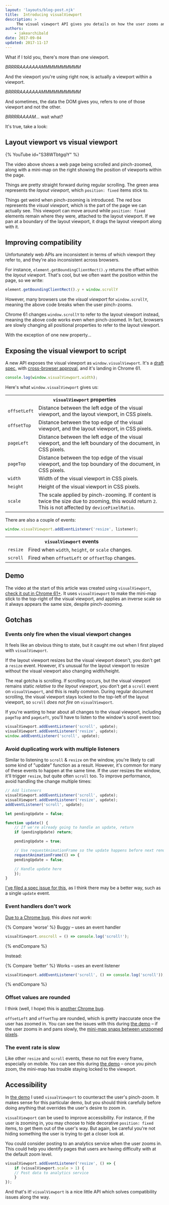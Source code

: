 ```yaml
---
layout: 'layouts/blog-post.njk'
title:  Introducing visualViewport
description: >
     The visual viewport API gives you details on how the user zooms and scrolls around your page.
authors:
    - jakearchibald
date: 2017-09-04
updated: 2017-11-17
---
```


What if I told you, there's more than one viewport.

*BRRRRAAAAAAAMMMMMMMMMM*

And the viewport you're using right now, is actually a viewport within a
viewport.

*BRRRRAAAAAAAMMMMMMMMMM*

And sometimes, the data the DOM gives you, refers to one of those viewport and
not the other.

*BRRRRAAAAM…* wait what?

It's true, take a look:

## Layout viewport vs visual viewport


{% YouTube id="S38WTbtgqlY" %}


The video above shows a web page being scrolled and pinch-zoomed, along with a
mini-map on the right showing the position of viewports within the page.

Things are pretty straight forward during regular scrolling. The green area
represents the *layout viewport*, which `position: fixed` items stick to.

Things get weird when pinch-zooming is introduced. The red box represents the
*visual viewport*, which is the part of the page we can actually see. This
viewport can move around while `position: fixed` elements remain where they
were, attached to the layout viewport. If we pan at a boundary of the layout
viewport, it drags the layout viewport along with it.

## Improving compatibility

Unfortunately web APIs are inconsistent in terms of which viewport they refer
to, and they're also inconsistent across browsers.

For instance, `element.getBoundingClientRect().y` returns the offset within the
*layout viewport*. That's cool, but we often want the position within the page,
so we write:

```js
element.getBoundingClientRect().y + window.scrollY
```

However, many browsers use the *visual viewport* for `window.scrollY`, meaning
the above code breaks when the user pinch-zooms.

Chrome 61 changes `window.scrollY` to refer to the layout viewport instead,
meaning the above code works even when pinch-zoomed. In fact, browsers are
slowly changing all positional properties to refer to the layout viewport.

With the exception of one new property…

## Exposing the visual viewport to script

A new API exposes the visual viewport as `window.visualViewport`. It's a [draft
spec](https://wicg.github.io/ViewportAPI/spec.html), with [cross-browser
approval](https://www.chromestatus.com/features/5737866978131968), and it's
landing in Chrome 61.

```js
console.log(window.visualViewport.width);
```

Here's what `window.visualViewport` gives us:

<table>
  <tbody>
    <tr>
      <th colspan=2><code>visualViewport</code> properties</th>
    </tr>
    <tr>
      <td>
        <code>offsetLeft</code>
      </td>
      <td>
        Distance between the left edge of the visual viewport, and the layout
        viewport, in CSS pixels.
      </td>
    </tr>
    <tr>
      <td>
        <code>offsetTop</code>
      </td>
      <td>
        Distance between the top edge of the visual viewport, and the layout
        viewport, in CSS pixels.
      </td>
    </tr>
    <tr>
      <td>
        <code>pageLeft</code>
      </td>
      <td>
        Distance between the left edge of the visual viewport, and the left
        boundary of the document, in CSS pixels.
      </td>
    </tr>
    <tr>
      <td>
        <code>pageTop</code>
      </td>
      <td>
        Distance between the top edge of the visual viewport, and the top
        boundary of the document, in CSS pixels.
      </td>
    </tr>
    <tr>
      <td>
        <code>width</code>
      </td>
      <td>
        Width of the visual viewport in CSS pixels.
      </td>
    </tr>
    <tr>
      <td>
        <code>height</code>
      </td>
      <td>
        Height of the visual viewport in CSS pixels.
      </td>
    </tr>
    <tr>
      <td>
        <code>scale</code>
      </td>
      <td>
        The scale applied by pinch-zooming. If content is twice the size due to
        zooming, this would return <code>2</code>. This is not affected by
        <code>devicePixelRatio</code>.
      </td>
    </tr>
  </tbody>
</table>

There are also a couple of events:

```js
window.visualViewport.addEventListener('resize', listener);
```

<table>
  <tbody>
    <tr>
      <th colspan=2><code>visualViewport</code> events</th>
    </tr>
    <tr>
      <td>
        <code>resize</code>
      </td>
      <td>
        Fired when <code>width</code>, <code>height</code>, or
        <code>scale</code> changes.
      </td>
    </tr>
    <tr>
      <td>
        <code>scroll</code>
      </td>
      <td>
        Fired when <code>offsetLeft</code> or <code>offsetTop</code> changes.
      </td>
    </tr>
  </tbody>
</table>

## Demo

The video at the start of this article was created using `visualViewport`,
[check it out in Chrome 61+](https://visual-viewport.glitch.me/). It uses
`visualViewport` to make the mini-map stick to the top-right of the visual
viewport, and applies an inverse scale so it always appears the same size,
despite pinch-zooming.

## Gotchas

### Events only fire when the visual viewport changes

It feels like an obvious thing to state, but it caught me out when I first
played with `visualViewport`.

If the layout viewport resizes but the visual viewport doesn't, you don't get a
`resize` event. However, it's unusual for the layout viewport to resize without
the visual viewport also changing width/height.

The real gotcha is scrolling. If scrolling occurs, but the visual viewport
remains static *relative to the layout viewport*, you don't get a `scroll` event
on `visualViewport`, and this is really common. During regular document
scrolling, the visual viewport stays locked to the top-left of the layout
viewport, so `scroll` *does not fire* on `visualViewport`.

If you're wanting to hear about all changes to the visual viewport, including
`pageTop` and `pageLeft`, you'll have to listen to the window's scroll event
too:

```js
visualViewport.addEventListener('scroll', update);
visualViewport.addEventListener('resize', update);
window.addEventListener('scroll', update);
```

### Avoid duplicating work with multiple listeners

Similar to listening to `scroll` & `resize` on the window, you're likely to call
some kind of "update" function as a result. However, it's common for many of
these events to happen at the same time. If the user resizes the window, it'll
trigger `resize`, but quite often `scroll` too. To improve performance, avoid
handling the change multiple times:

```js
// Add listeners
visualViewport.addEventListener('scroll', update);
visualViewport.addEventListener('resize', update);
addEventListener('scroll', update);

let pendingUpdate = false;

function update() {
    // If we're already going to handle an update, return
    if (pendingUpdate) return;

    pendingUpdate = true;

    // Use requestAnimationFrame so the update happens before next render
    requestAnimationFrame(() => {
    pendingUpdate = false;

    // Handle update here
    });
}
```

[I've filed a spec issue for
this](https://github.com/WICG/ViewportAPI/issues/44), as I think there may be a
better way, such as a single `update` event.

### Event handlers don't work

[Due to a Chrome
bug](https://bugs.chromium.org/p/chromium/issues/detail?id=760916), this *does
not work*:


{% Compare 'worse' %}
Buggy – uses an event handler

```js
visualViewport.onscroll = () => console.log('scroll!');
```
{% endCompare %} 

Instead:

{% Compare 'better' %}
Works – uses an event listener

```js
visualViewport.addEventListener('scroll', () => console.log('scroll'));
```
{% endCompare %} 


### Offset values are rounded

I think (well, I hope) this is [another Chrome
bug](https://bugs.chromium.org/p/chromium/issues/detail?id=760936).

`offsetLeft` and `offsetTop` are rounded, which is pretty inaccurate once the
user has zoomed in. You can see the issues with this during [the
demo](https://visual-viewport.glitch.me/) – if the user zooms in and pans
slowly, the [mini-map snaps between unzoomed
pixels](https://www.youtube.com/watch?v=z9TXSciTxkc).

### The event rate is slow

Like other `resize` and `scroll` events, these no not fire every frame,
especially on mobile. You can see this during [the
demo](https://visual-viewport.glitch.me/) – once you pinch zoom, the mini-map
has trouble staying locked to the viewport.

## Accessibility

In [the demo](https://visual-viewport.glitch.me/) I used `visualViewport` to
counteract the user's pinch-zoom. It makes sense for this particular demo, but
you should think carefully before doing anything that overrides the user's
desire to zoom in.

`visualViewport` can be used to improve accessibility. For instance, if the user
is zooming in, you may choose to hide decorative `position: fixed` items, to get
them out of the user's way. But again, be careful you're not hiding something
the user is trying to get a closer look at.

You could consider posting to an analytics service when the user zooms in. This
could help you identify pages that users are having difficulty with at the
default zoom level.

```js
visualViewport.addEventListener('resize', () => {
    if (visualViewport.scale > 1) {
    // Post data to analytics service
    }
});
```

And that's it! `visualViewport` is a nice little API which solves compatibility
issues along the way.

